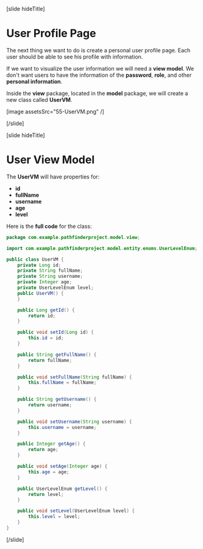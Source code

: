 [slide hideTitle]

# User Profile Page

The next thing we want to do is create a personal user profile page. Each user should be able to see his profile with information.

If we want to visualize the user information we will need a **view model**. We don't want users to have the information of the **password**, **role**, and other **personal information**.

Inside the **view** package, located in the **model** package, we will create a new class called **UserVM**.

[image assetsSrc="55-UserVM.png" /]

[/slide]

[slide hideTitle]

# User View Model

The **UserVM** will have properties for:

- **id**
- **fullName**
- **username**
- **age**
- **level**

Here is the **full code** for the class:

```java
package com.example.pathfinderproject.model.view;

import com.example.pathfinderproject.model.entity.enums.UserLevelEnum;

public class UserVM {
    private Long id;
    private String fullName;
    private String username;
    private Integer age;
    private UserLevelEnum level;
    public UserVM() {
    }

    public Long getId() {
        return id;
    }

    public void setId(Long id) {
        this.id = id;
    }

    public String getFullName() {
        return fullName;
    }

    public void setFullName(String fullName) {
        this.fullName = fullName;
    }

    public String getUsername() {
        return username;
    }

    public void setUsername(String username) {
        this.username = username;
    }

    public Integer getAge() {
        return age;
    }

    public void setAge(Integer age) {
        this.age = age;
    }

    public UserLevelEnum getLevel() {
        return level;
    }

    public void setLevel(UserLevelEnum level) {
        this.level = level;
    }
}
```

[/slide]
